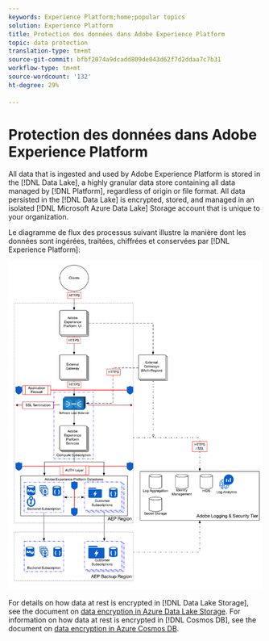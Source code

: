 ```yaml
---
keywords: Experience Platform;home;popular topics
solution: Experience Platform
title: Protection des données dans Adobe Experience Platform
topic: data protection
translation-type: tm+mt
source-git-commit: bfbf2074a9dcadd809de043d62f7d2ddaa7c7b31
workflow-type: tm+mt
source-wordcount: '132'
ht-degree: 29%

---
```



# Protection des données dans Adobe Experience Platform

All data that is ingested and used by Adobe Experience Platform is stored in the [!DNL Data Lake], a highly granular data store containing all data managed by [!DNL Platform], regardless of origin or file format. All data persisted in the [!DNL Data Lake] is encrypted, stored, and managed in an isolated [!DNL Microsoft Azure Data Lake] Storage account that is unique to your organization.

Le diagramme de flux des processus suivant illustre la manière dont les données sont ingérées, traitées, chiffrées et conservées par [!DNL Experience Platform]:

![](images/data-protection/flow.png)

For details on how data at rest is encrypted in [!DNL Data Lake Storage], see the document on [data encryption in Azure Data Lake Storage](https://docs.microsoft.com/fr-fr/azure/data-lake-store/data-lake-store-encryption). For information on how data at rest is encrypted in [!DNL Cosmos DB], see the document on [data encryption in Azure Cosmos DB](https://docs.microsoft.com/fr-fr/azure/cosmos-db/database-encryption-at-rest).